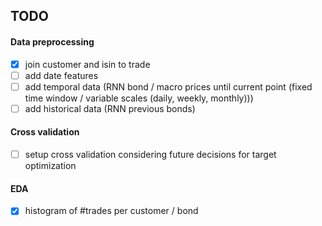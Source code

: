 ## TODO

#### Data preprocessing
- [x] join customer and isin to trade
- [ ] add date features 
- [ ] add temporal data (RNN bond / macro prices until current point (fixed time window / variable scales (daily, weekly, monthly)))
- [ ] add historical data (RNN previous bonds)

#### Cross validation
- [ ] setup cross validation considering future decisions for target optimization

#### EDA
- [x] histogram of #trades per customer / bond
